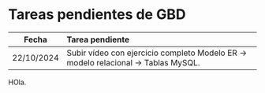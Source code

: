 # Tareas pendientes de GBD

| Fecha | Tarea pendiente |
|:---:|:---|
| 22/10/2024 | Subir vídeo con ejercicio completo Modelo ER &rarr; modelo relacional &rarr; Tablas MySQL.|

HOla.
